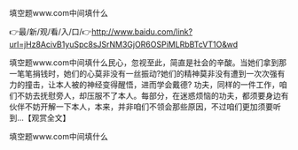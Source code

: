 填空题www.com中间填什么

👉最/新/观/看/入/口/👉http://www.baidu.com/link?url=jHz8AcivB1yuSpc8sJSrNM3GjOR6OSPiMLRbBTcVT1O&wd

填空题www.com中间填什么民心，忽视至此，简直是社会的辛酸。当她们拿到那一笔笔捐钱时，她们的心莫非没有一丝振动?她们的精神莫非没有遭到一次次强有力的撞击，让本人被的神经变得醒悟，进而学会戴德?
功夫，同样的一件工作，咱们不妨去抚慰旁人，却压服不了本人。每部分，在迷惑烦恼的功夫，都须要身边有伙伴不妨开解一下本人，本来，并非咱们不领会那些原因，不过咱们更加须要听到...【观赏全文】


填空题www.com中间填什么
